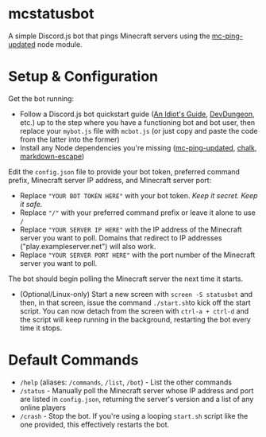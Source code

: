 # mcstatusbot
A simple Discord.js bot that pings Minecraft servers using the [mc-ping-updated](https://www.npmjs.com/package/mc-ping-updated) node module.

# Setup & Configuration
Get the bot running:
- Follow a Discord.js bot quickstart guide ([An Idiot's Guide](https://anidiots.guide/getting-started/getting-started-long-version), [DevDungeon](https://www.devdungeon.com/content/javascript-discord-bot-tutorial), etc.) up to the step where you have a functioning bot and bot user, then replace your `mybot.js` file with `mcbot.js` (or just copy and paste the code from the latter into the former)
- Install any Node dependencies you're missing ([mc-ping-updated](https://www.npmjs.com/package/mc-ping-updated), [chalk](https://www.npmjs.com/package/chalk), [markdown-escape](https://www.npmjs.com/package/markdown-escape))

Edit the `config.json` file to provide your bot token, preferred command prefix, Minecraft server IP address, and Minecraft server port:
- Replace `"YOUR BOT TOKEN HERE"` with your bot token. *Keep it secret. Keep it safe.*
- Replace `"/"` with your preferred command prefix or leave it alone to use `/`
- Replace `"YOUR SERVER IP HERE"` with the IP address of the Minecraft server you want to poll. Domains that redirect to IP addresses ("play.exampleserver.net") will also work.
- Replace `"YOUR SERVER PORT HERE"` with the port number of the Minecraft server you want to poll.

The bot should begin polling the Minecraft server the next time it starts.
- (Optional/Linux-only) Start a new screen with `screen -S statusbot` and then, in that screen, issue the command `./start.sh`to kick off the start script. You can now detach from the screen with `ctrl-a + ctrl-d` and the script will keep running in the background, restarting the bot every time it stops.

# Default Commands
- `/help` (aliases: `/commands`, `/list`, `/bot`) - List the other commands
- `/status` - Manually poll the Minecraft server whose IP address and port are listed in `config.json`, returning the server's version and a list of any online players
- `/crash` - Stop the bot. If you're using a looping `start.sh` script like the one provided, this effectively restarts the bot.
